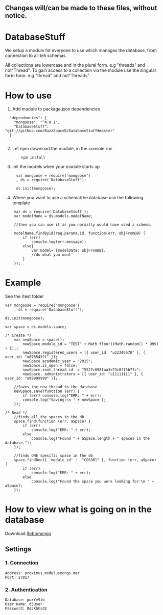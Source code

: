 ## Changes will/can be made to these files, without notice.

# DatabaseStuff
We setup a module fot everyone to use which manages the database, from connection to all teh schemas.

All collections are lowercase and in the plural form. e.g "threads" and not"Thread".
To gain access to a collection via the module use the singular form form. e.g "thread" and not"Threads".

# How to use
1. Add module to package.json dependencies
```
  "dependencies": {
    "mongoose": "^4.0.1",
    "DatabaseStuff": "git://github.com/BuzzSpaceB/DatabaseStuff#master"
  }
    
```
2. Let npm download the module, in the console run
    ```
        npm install
    ```
3. Init the models when your module starts up
```
     var mongoose = require('mongoose')
     , ds = require('DatabaseStuff');

     ds.init(mongoose);
```
4. Where you want to use a schema/the database use the following template
```
    var ds = require('DatabaseStuff');
    var modelName = ds.models.modelName;

    //then you can use it as you normally would have used a schema.

    modelName.findById(req.params.id, function(err, objFromDB) {
        if (err)
            console.log(err.message);
        else{
            var model= {modelData: objFromDB};
            //do what you want
        }
    });
```
# Example
See the /test folder
```
var mongoose = require('mongoose')
    , ds = require('DatabaseStuff');

ds.init(mongoose);

var space = ds.models.space;

/* Create */
    var newSpace = space();
        newSpace.module_id = "TEST" + Math.floor((Math.random() * 999) + 1);;
        newSpace.registered_users = [{ user_id: "u12345678" }, { user_id: "u87654321" }];
        newSpace.academic_year = "2015";
        newSpace.is_open = false;
        newSpace.root_thread_id	 = "5527c698faa3e73c0f15b7fc";
        newSpace. administrators = [{ user_id: "u11111111" }, { user_id: "u99999999" }];

    //Saves the new thread to the database
    newSpace.save(function (err) {
        if (err) console.log("ERR: " + err);
        console.log("Saving:\n " + newSpace );
    });

/* Read */
    //finds all the spaces in the db
    space.find(function (err, aSpace) {
        if (err)
            console.log("ERR: " + err);
        else
            console.log("Found " + aSpace.length + " spaces in the database.");
    });

    //finds ONE spesific space in the db
    space.findOne({ 'module_id' :  "COS301" }, function (err, aSpace) {
        if (err)
            console.log("ERR: " + err);
        else
            console.log("Found the space you were looking for:\n " + aSpace);
    });
```

# How to view what is going on in the database
Download [Robomongo](http://robomongo.org/)
## Settings
### 1. Connection
    Address: proximus.modulusmongo.net
    Port: 27017
### 2. Authentication
```
Database: purYv9ib
User Name: d3user
Password: DdJXhhsd2
```
